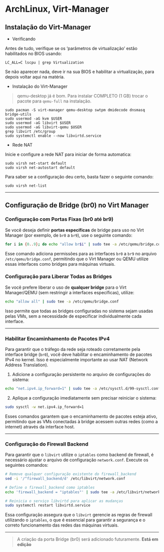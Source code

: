 # ArchLinux, Virt-Manager  

## Instalação do Virt-Manager  

- Verificando  

Antes de tudo, verifique se os ‘parâmetros de virtualização’ estão habilitados no BIOS usando:  

```
LC_ALL=C lscpu | grep Virtualization
```

Se não aparecer nada, deve ir na sua BIOS e habilitar a virtualização, para depois voltar aqui na matéria.  

- Instalação do Virt-Manager  

>qemu-desktop já é bom. Para instalar COMPLETO (1 GB) trocar o pacote para `qemu-full` na instalação.  


```
sudo pacman -S virt-manager qemu-desktop swtpm dmidecode dnsmasq bridge-utils
sudo usermod -aG kvm $USER
sudo usermod -aG libvirt $USER
sudo usermod -aG libvirt-qemu $USER
grep libvirt /etc/group
sudo systemctl enable --now libvirtd.service
```

- Rede NAT  

Inicie e configure a rede NAT para iniciar de forma automatica:  

```
sudo virsh net-start default
sudo virsh net-autostart default
```

Para saber se a configuração deu certo, basta fazer o seguinte comando:  

```
sudo virsh net-list
```
---
## Configuração de Bridge (br0) no Virt Manager

### Configuração com Portas Fixas (br0 até br9)

Se você deseja definir **portas específicas** de bridge para uso no Virt Manager (por exemplo, de `br0` a `br9`), use o seguinte comando:

```bash
for i in {0..9}; do echo "allow br$i" | sudo tee -a /etc/qemu/bridge.conf ; done
```

Esse comando adiciona permissões para as interfaces `br0` a `br9` no arquivo `/etc/qemu/bridge.conf`, permitindo que o Virt Manager ou QEMU utilize essas interfaces como bridges para máquinas virtuais.

### Configuração para Liberar Todas as Bridges

Se você prefere liberar o uso de **qualquer bridge** para o Virt Manager/QEMU (sem restringir a interfaces específicas), utilize:

```bash
echo "allow all" | sudo tee -a /etc/qemu/bridge.conf
```

Isso permite que todas as bridges configuradas no sistema sejam usadas pelas VMs, sem a necessidade de especificar individualmente cada interface.

---

### Habilitar Encaminhamento de Pacotes IPv4

Para garantir que o tráfego da rede seja roteado corretamente pela interface bridge (`br0`), você deve habilitar o encaminhamento de pacotes IPv4 no kernel. Isso é especialmente importante ao usar NAT (Network Address Translation).

1. Adicione a configuração persistente no arquivo de configurações do sistema:

```bash
echo "net.ipv4.ip_forward=1" | sudo tee -a /etc/sysctl.d/99-sysctl.conf
```

2. Aplique a configuração imediatamente sem precisar reiniciar o sistema:

```bash
sudo sysctl -w net.ipv4.ip_forward=1
```

Esses comandos garantem que o encaminhamento de pacotes esteja ativo, permitindo que as VMs conectadas à bridge acessem outras redes (como a internet) através da interface host.

---

### Configuração do Firewall Backend

Para garantir que o `libvirt` utilize o `iptables` como backend de firewall, é necessário ajustar o arquivo de configuração `network.conf`. Execute os seguintes comandos:

```bash
# Remove qualquer configuração existente do firewall_backend
sed -i '/^firewall_backend/d' /etc/libvirt/network.conf

# Define o firewall_backend como iptables
echo 'firewall_backend = "iptables"' | sudo tee -a /etc/libvirt/network.conf > /dev/null

# Reinicia o serviço libvirtd para aplicar as mudanças
sudo systemctl restart libvirtd.service
```

Essa configuração assegura que o `libvirt` gerencie as regras de firewall utilizando o `iptables`, o que é essencial para garantir a segurança e o correto funcionamento das redes das máquinas virtuais.

---

>A criação da porta Bridge (br0) será adicionado futuramente. **Está em edição**

